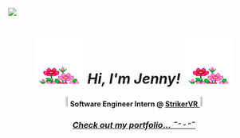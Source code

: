 ![](https://i.pinimg.com/originals/9c/a1/e5/9ca1e556e51c25031e462bcc02e42d6a.jpg)

<h1 align="center"><i><img src="/images/flower-bubles.gif" width=100 height=95> Hi, I'm Jenny! <img src="/images/flower-bubles.gif" width=100 height=95></i></h1>

<p align="center">
    <img src="https://encrypted-tbn0.gstatic.com/images?q=tbn:ANd9GcR1F1UEw6ipLrM4dA8iN7HzCiWXD0jIHLmjTQ&s" height="1.2%" width="1.2%"> <b>Software Engineer Intern @ </b><a href="https://github.com/StrikerVirtualRecoil"><b> StrikerVR</b> </a><img src="https://encrypted-tbn0.gstatic.com/images?q=tbn:ANd9GcR1F1UEw6ipLrM4dA8iN7HzCiWXD0jIHLmjTQ&s" height="1.2%" width="1.2%"><br>

<h3 align="center"><a href="http://jenspi.github.io"><i>Check out my portfolio...  ˶ᵔ ᵕ ᵔ˶ </i></h3></a>

<!-- Skills -->
<!--
<details>
    <summary>
      <h3 align="center">Skills</h3>
    </summary>
      <p align="left">
        <a href="https://skillicons.dev">
          <p><strong>Front End:</strong></p>
            <img src="https://skillicons.dev/icons?i=css,html,js,npm,react&perline=10" />
          <p><strong>Back End & Frameworks:</strong></p>
            <img src="https://skillicons.dev/icons?i=aws,azure,c,java,py"/>
          <p><strong>Collaboration:</strong></p>
            <img src="https://skillicons.dev/icons?i=discord,git,github,gitlab,notion"/>
          <p><strong>Game Development:</strong></p>
            <img src="https://skillicons.dev/icons?i=blender,cs,unity,unreal"/>
          <p><strong>Miscellaneous:</strong></p>
            <img src="https://skillicons.dev/icons?i=bots,eclipse,figma,linux,powershell,pycharm,ubuntu,vscode,windows,apple"/>
        </a>
      </p>
</details>
-->

<!--<p align="center"><img src="/images/flowers.gif" height=232 width=400></p>-->
